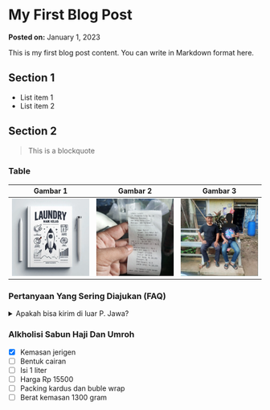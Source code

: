# My First Blog Post

**Posted on:** January 1, 2023

This is my first blog post content. You can write in Markdown format here.

## Section 1
- List item 1
- List item 2

## Section 2
> This is a blockquote

### Table

| Gambar 1  | Gambar 2 | Gambar 3 |
| ------------- | ------------- | ------------- |
| ![Alt text](https://raw.githubusercontent.com/bandarlaundry/blog/refs/heads/main/images/bl-ebook-laundry-naik-kelas.webp)  | ![Alt text](https://raw.githubusercontent.com/bandarlaundry/blog/refs/heads/images/bl-instant-pos-laundry.webp)  | ![Alt text](https://raw.githubusercontent.com/bandarlaundry/blog/refs/heads/images/bl-ade-dari-sulawesi-ke-bogor-demi-ikut-kelas-sabun.webp)  |

### Pertanyaan Yang Sering Diajukan (FAQ)
<details>
<summary>Apakah bisa kirim di luar P. Jawa?</summary>
### Pengiriman Luar Pulau
Bisa bang, tapi harus dicek dahulu
</details>

### Alkholisi Sabun Haji Dan Umroh
- [x] Kemasan jerigen
- [ ] Bentuk cairan
- [ ] Isi 1 liter
- [ ] Harga Rp 15500
- [ ] Packing kardus dan buble wrap
- [ ] Berat kemasan 1300 gram

